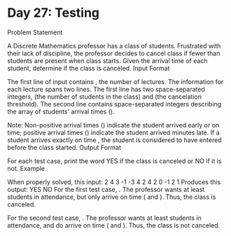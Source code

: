 # Day 27: Testing

Problem Statement

A Discrete Mathematics professor has a class of  students. Frustrated with their lack of discipline, the professor decides to cancel class if fewer than  students are present when class starts. Given the arrival time of each student, determine if the class is canceled.
Input Format

The first line of input contains , the number of lectures.
The information for each lecture spans two lines. The first line has two space-separated integers,  (the number of students in the class) and  (the cancelation threshold). The second line contains  space-separated integers describing the array of students' arrival times ().

Note: Non-positive arrival times () indicate the student arrived early or on time; positive arrival times () indicate the student arrived  minutes late. If a student arrives exactly on time , the student is considered to have entered before the class started.
Output Format

For each test case, print the word YES if the class is canceled or NO if it is not.
Example

When properly solved, this input:
2
4 3
-1 -3 4 2
4 2
0 -1 2 1
Produces this output:
YES
NO
For the first test case, . The professor wants at least  students in attendance, but only  arrive on time ( and ). Thus, the class is canceled.

For the second test case, . The professor wants at least  students in attendance, and  do arrive on time ( and ). Thus, the class is not canceled.